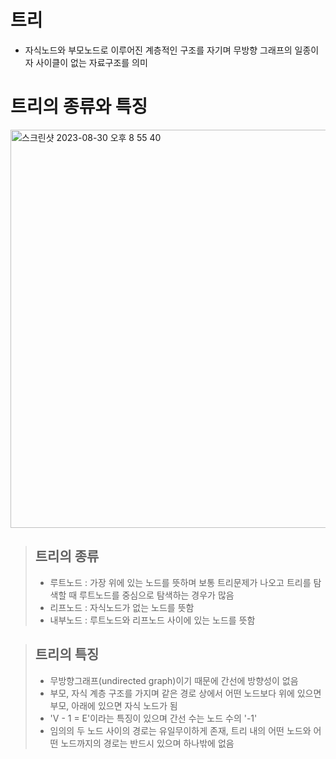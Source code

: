 # 트리
- 자식노드와 부모노드로 이루어진 계층적인 구조를 자기며 무방향 그래프의 일종이자 사이클이 없는 자료구조를 의미

# 트리의 종류와 특징
<img width="637" alt="스크린샷 2023-08-30 오후 8 55 40" src="https://github.com/ajhwan/Algorithm_study/assets/129160008/ae51c538-8142-4d4b-92fa-62a0bcdb6d94">

> ## 트리의 종류
> - 루트노드 : 가장 위에 있는 노드를 뜻하며 보통 트리문제가 나오고 트리를 탐색할 때 루트노드를 중심으로 탐색하는 경우가 많음
> - 리프노드 : 자식노드가 없는 노드를 뜻함
> - 내부노드 : 루트노드와 리프노드 사이에 있는 노드를 뜻함

> ## 트리의 특징
> - 무방향그래프(undirected graph)이기 때문에 간선에 방향성이 없음
> - 부모, 자식 계층 구조를 가지며 같은 경로 상에서 어떤 노드보다 위에 있으면 부모, 아래에 있으면 자식 노드가 됨
> - 'V - 1 = E'이라는 특징이 있으며 간선 수는 노드 수의 '-1'
> - 임의의 두 노드 사이의 경로는 유일무이하게 존재, 트리 내의 어떤 노드와 어떤 노드까지의 경로는 반드시 있으며 하나밖에 없음


